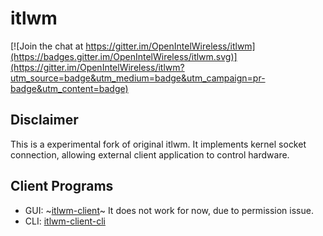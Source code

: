 # itlwm

[![Join the chat at https://gitter.im/OpenIntelWireless/itlwm](https://badges.gitter.im/OpenIntelWireless/itlwm.svg)](https://gitter.im/OpenIntelWireless/itlwm?utm_source=badge&utm_medium=badge&utm_campaign=pr-badge&utm_content=badge)

## Disclaimer
This is a experimental fork of original itlwm. It implements kernel socket connection, allowing external client application to control hardware.

## Client Programs
* GUI: ~[itlwm-client](https://github.com/gimdh/itlwm-client)~  It does not work for now, due to permission issue.
* CLI: [itlwm-client-cli](https://github.com/gimdh/itlwm-client-cli)
